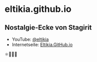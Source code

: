 # eltikia.github.io

## Nostalgie-Ecke von Stagirit

* YouTube: [@eltikia](https://www.youtube.com/@eltikia "Nostalgie-Ecke von Stagirit - YouTube")
* Internetseite: [Eltikia.GitHub.io](https://eltikia.github.io/ "Nostalgie-Ecke von Stagyrit")

⚛🍅🦅🦅
